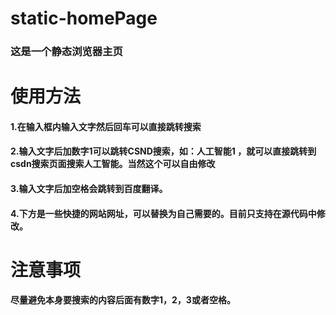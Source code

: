 # static-homePage
### 这是一个静态浏览器主页
# 使用方法
#### 1.在输入框内输入文字然后<b>回车</b>可以直接跳转搜索
#### 2.输入文字后加数字1可以跳转CSND搜索，如：人工智能1 ，就可以直接跳转到csdn搜索页面搜索人工智能。当然这个可以自由修改
#### 3.输入文字后加空格会跳转到百度翻译。
#### 4.下方是一些快捷的网站网址，可以替换为自己需要的。目前只支持在源代码中修改。
# 注意事项
#### 尽量避免本身要搜索的内容后面有数字1，2，3或者空格。
